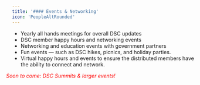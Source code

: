 ```yaml
---
title: '#### Events & Networking'
icon: 'PeopleAltRounded'
---
```

* Yearly all hands meetings for overall DSC updates
* DSC member happy hours and networking events
* Networking and education events with government partners
* Fun events — such as DSC hikes, picnics, and holiday parties.
* Virtual happy hours and events to ensure the distributed members have the ability to connect and network.

<span style="color:red; margin-left: -1rem; margin-top: 1.5rem;">*Soon to come: DSC Summits & larger events!*</span>